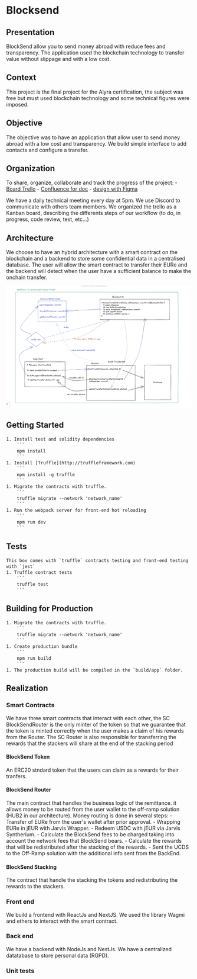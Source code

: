 # Blocksend

## Presentation

BlockSend allow you to send money abroad with reduce fees and transparency. The application used the blockchain technology to transfer value without slippage and with a low cost.

## Context

This project is the final project for the Alyra certification, the subject was free but must used blockchain technology and some technical figures were imposed.

## Objective

The objective was to have an application that allow user to send money abroad with a low cost and transparency. We build simple interface to add contacts and configure a transfer.

## Organization

To share, organize, collaborate and track the progress of the project:
    - [Board Trello](https://trello.com/b/18tZQRRh/blocksend-suivi-dev)
    - [Confluence for doc](https://blocksend.atlassian.net/wiki/spaces/BLOCKSEND/pages/426049/Sommaire)
    - [design with Figma](https://www.figma.com/file/V8fQ5aJYz9IreIc5WkJLf7/ASHLEY_WK_061222?node-id=0%3A1)

We have a daily technical meeting every day at 5pm. We use Discord to communicate with others team members.
We organized the trello as a Kanban board, describing the differents steps of our workflow (to do, in progress, code review, test, etc...)

## Architecture

We choose to have an hybrid architecture with a smart contract on the blockchain and a backend to store some confidential data in a centralised database. The user will allow the smart contract to transfer their EURe and the backend will detect when the user have a sufficient balance to make the onchain transfer.

![alt text](./docs/architeture.png)

## Getting Started

    1. Install test and solidity dependencies
        ```
        npm install
        ```
    1. Install [Truffle](http://truffleframework.com)
        ```
        npm install -g truffle
        ```
    1. Migrate the contracts with truffle.
        ```
        truffle migrate --network 'network_name'
        ```
    1. Run the webpack server for front-end hot reloading
        ```
        npm run dev
        ```

## Tests

    This box comes with `truffle` contracts testing and front-end testing with `jest`
    1. Truffle contract tests
        ```
        truffle test
        ```

## Building for Production

    1. Migrate the contracts with truffle.
        ```
        truffle migrate --network 'network_name'
        ```
    1. Create production bundle
        ```
        npm run build
        ```
    1. The production build will be compiled in the `build/app` folder.

## Realization

### Smart Contracts

We have three smart contracts that interact with each other, the SC BlockSendRouter is the only minter of the token so that we guarantee that the token is minted correctly when the user makes a claim of his rewards from the Router.
The SC Router is also responsible for transferring the rewards that the stackers will share at the end of the stacking period

#### BlockSend Token

An ERC20 stndard token that the users can claim as a rewards for their tranfers.

#### BlockSend Router

The main contract that handles the business logic of the remittance.
it allows money to be routed from the user wallet to the off-ramp solution (HUB2 in our architecture).
Money routing is done in several steps:
    - Transfer of EURe from the user's wallet after prior approval.
    - Wrapping EURe in jEUR with Jarvis Wrapper.
    - Redeem USDC with jEUR via Jarvis Syntherium.
    - Calculate the BlockSend fees to be charged taking into account the network fees that BlockSend bears.
    - Calculate the rewards that will be redistributed after the stacking of the rewards.
    - Sent the UCDS to the Off-Ramp solution with the additional info sent from the BackEnd.

#### BlockSend Stacking

The contract that handle the stacking the tokens and redistributing the rewards to the stackers.

### Front end

We build a frontend with ReactJs and NextJS. We used the library Wagmi and ethers to interact with the smart contract.

### Back end

We have a backend with NodeJs and NestJs. We have a centralized datatabase to store personal data (RGPD).

### Unit tests
